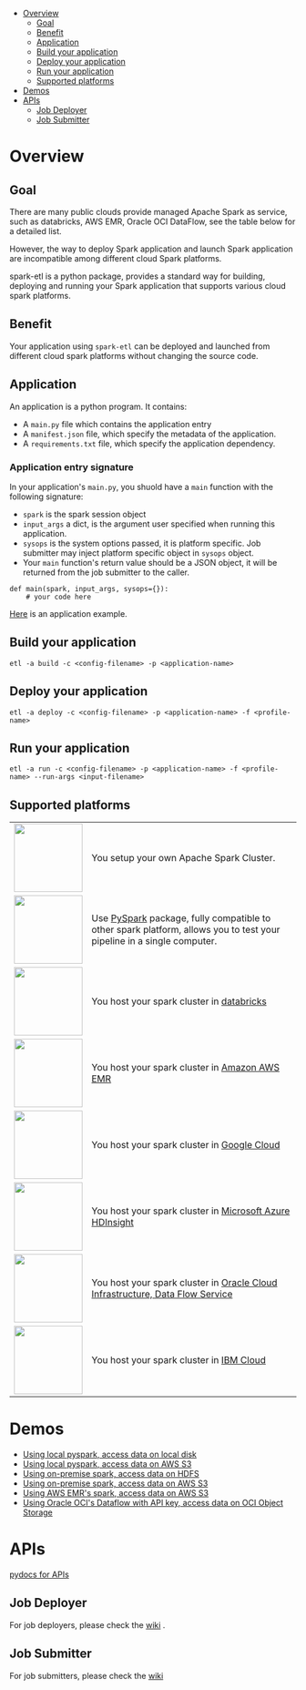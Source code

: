 * [Overview](#overview)
    * [Goal](#goal)
    * [Benefit](#benefit)
    * [Application](#application)
    * [Build your application](#build_your_application)
    * [Deploy your application](#deploy_your_application)
    * [Run your application](#run_your_application)
    * [Supported platforms](#supported_platforms)
* [Demos](#demos)
* [APIs](#apis)
    * [Job Deployer](#job-deployer)
    * [Job Submitter](#job-submitter)

# Overview

## Goal
There are many public clouds provide managed Apache Spark as service, such as databricks, AWS EMR, Oracle OCI DataFlow, see the table below for a detailed list.

However, the way to deploy Spark application and launch Spark application are incompatible among different cloud Spark platforms.

spark-etl is a python package, provides a standard way for building, deploying and running your Spark application that supports various cloud spark platforms.

## Benefit
Your application using `spark-etl` can be deployed and launched from different cloud spark platforms without changing the source code.

## Application
An application is a python program. It contains:
* A `main.py` file which contains the application entry
* A `manifest.json` file, which specify the metadata of the application.
* A `requirements.txt` file, which specify the application dependency.

### Application entry signature
In your application's `main.py`, you shuold have a `main` function with the following signature:
* `spark` is the spark session object
* `input_args` a dict, is the argument user specified when running this application.
* `sysops` is the system options passed, it is platform specific. Job submitter may inject platform specific object in `sysops` object.
* Your `main` function's return value should be a JSON object, it will be returned from the job submitter to the caller.
```
def main(spark, input_args, sysops={}):
    # your code here
```
[Here](examples/apps/demo01) is an application example.


## Build your application
`etl -a build -c <config-filename> -p <application-name>`
## Deploy your application
`etl -a deploy -c <config-filename> -p <application-name> -f <profile-name>`
## Run your application
`etl -a run -c <config-filename> -p <application-name> -f <profile-name> --run-args <input-filename>`
## Supported platforms
<table>
    <tr>
        <td>
            <img
                src="https://upload.wikimedia.org/wikipedia/commons/thumb/f/f3/Apache_Spark_logo.svg/1200px-Apache_Spark_logo.svg.png"
                width="120px"
            />
        </td>
        <td>You setup your own Apache Spark Cluster.
        </td>
    </tr>
    <tr>
        <td>
            <img src="https://miro.medium.com/max/700/1*qgkjkj6BLVS1uD4mw_sTEg.png" width="120px" />
        </td>
        <td>
            Use <a href="https://pypi.org/project/pyspark/">PySpark</a> package, fully compatible to other spark platform, allows you to test your pipeline in a single computer.
        </td>
    </tr>
    <tr>
        <td>
            <img src="https://databricks.com/wp-content/uploads/2019/02/databricks-generic-tile.png" width="120px">
        </td>
        <td>You host your spark cluster in <a href="https://databricks.com/">databricks </a></td>
    </tr>
    <tr>
        <td>
            <img
                src="https://blog.ippon.tech/content/images/2019/06/emrlogogo.png"
                width="120px"
            />
        </td>
        <td>You host your spark cluster in <a href="https://aws.amazon.com/emr/">Amazon AWS EMR</a>
        </td>
    </tr>
    <tr>
        <td>
            <img
                src="https://d15shllkswkct0.cloudfront.net/wp-content/blogs.dir/1/files/2020/07/100-768x402.jpeg"
                width="120px"
            />
        </td>
        <td>You host your spark cluster in <a href="https://cloud.google.com/dataproc">Google Cloud</a></td>
    </tr>
    <tr>
        <td>
            <img
                src="https://apifriends.com/wp-content/uploads/2018/05/HDInsightsDetails.png"
                width="120px"
            />
        </td>
        <td>You host your spark cluster in <a href="https://azure.microsoft.com/en-us/services/hdinsight/">Microsoft Azure HDInsight</a></td>
    </tr>
    <tr>
        <td>
            <img
                src="https://encrypted-tbn0.gstatic.com/images?q=tbn:ANd9GcRajQVuckGogS3c8Yxa4M-OPd7yFCyWSj4Cpg&usqp=CAU"
                width="120px"
            />
        </td>
        <td>
            You host your spark cluster in <a href="https://www.oracle.com/big-data/data-flow/">Oracle Cloud Infrastructure, Data Flow Service</a>
        </td>
    </tr>
    <tr>
        <td>
            <img
                src="https://upload.wikimedia.org/wikipedia/commons/2/24/IBM_Cloud_logo.png"
                width="120px"
            />
        </td>
        <td>You host your spark cluster in <a href="https://www.ibm.com/products/big-data-and-analytics">IBM Cloud</a></td>
    </tr>
</table>

# Demos
* [Using local pyspark, access data on local disk](examples/pyspark_local/readme.md)
* [Using local pyspark, access data on AWS S3](examples/pyspark_s3/readme.md)
* [Using on-premise spark, access data on HDFS](examples/livy_hdfs1/readme.md)
* [Using on-premise spark, access data on AWS S3](examples/livy_hdfs2/readme.md)
* [Using AWS EMR's spark, access data on AWS S3](examples/aws_emr/readme.md)
* [Using Oracle OCI's Dataflow with API key, access data on OCI Object Storage](examples/aws_emr/readme.md)

# APIs
[pydocs for APIs](https://stonezhong.github.io/spark_etl/pydocs/spark_etl.html)


## Job Deployer
For job deployers, please check the [wiki](https://github.com/stonezhong/spark_etl/wiki#job-deployer-classes) .


## Job Submitter
For job submitters, please check the [wiki](https://github.com/stonezhong/spark_etl/wiki#job-submitter-classes)


